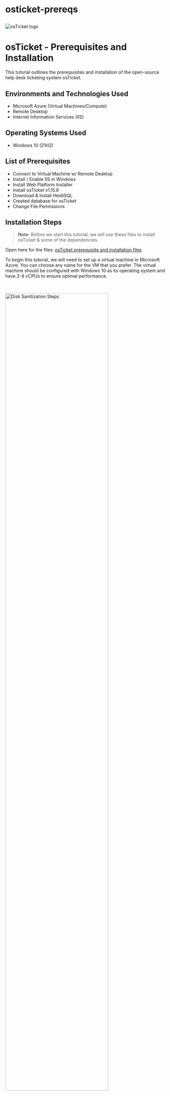 # osticket-prereqs<p align="center">
<img src="https://i.imgur.com/Clzj7Xs.png" alt="osTicket logo"/>
</p>

<h1>osTicket - Prerequisites and Installation</h1>
This tutorial outlines the prerequisites and installation of the open-source help desk ticketing system osTicket.<br />



<h2>Environments and Technologies Used</h2>

- Microsoft Azure (Virtual Machines/Compute)
- Remote Desktop
- Internet Information Services (IIS)

<h2>Operating Systems Used </h2>

- Windows 10</b> (21H2)

<h2>List of Prerequisites</h2>

- Connect to Virtual Machine w/ Remote Desktop
- Install / Enable IIS in Windows 
- Install Web Platform Installer
- Install osTicket v1.15.8
- Download & Install HeidiSQL
- Created database for osTicket
- Change File Permissions

<h2>Installation Steps</h2>

>**Note**: Before we start this tutorial, we will use these files to install osTicket & some of the dependencies. 

Open here for the files: [osTicket prerequisite and installation files](https://drive.google.com/drive/u/0/folders/1APMfNyfNzcxZC6EzdaNfdZsUwxWYChf6)

To begin this tutorial, we will need to set up a virtual machine in Microsoft Azure. You can choose any name for the VM that you prefer. The virtual machine should be configured with Windows 10 as its operating system and have 2-4 vCPUs to ensure optimal performance.

<br>
<p>
  
  
<img src="https://i.imgur.com/XM90G6U.png" height="80%" width="80%" alt="Disk Sanitization Steps"/>
</p>
<p>
</p>
<br />

<p>
  
We will now connect to the VM with `Remote Desktop Connection`. Use the VM's public IPv4 to connect.
  
<img src="https://i.imgur.com/5luMEbS.png" height="80%" width="80%" alt="Disk Sanitization Steps"/>
</p>
<p>

</p>
<br />

<p>
  
After establishing a connection and accessing the virtual machine, the next step is to install the Web Platform Installer. To do so, we need to locate the `Control Panel` and select **Uninstall a program** from the 'Programs' section.
  
<img src="https://i.imgur.com/Y2i87yp.png" height="80%" width="80%" alt="Disk Sanitization Steps"/> 
<img src="https://i.imgur.com/nFUqFrs.png" height="80%" width="80%" alt="Disk Sanitization Steps"/>
</p>
<p>
</p>
<br />


<p>

Once we have accessed the next page, we can proceed to select `Turn Windows features on or off` and then activate the `Internet Information Services` (IIS) from the list of available services. Turn on CGI, which is under **Applications Development Features**

<img src="https://i.imgur.com/XVdq3iW.png" height="80%" width="80%" alt="Disk Sanitization Steps"/>
</p>
<p>
</p>
<br />


<p>
        
After applying the changes, we will need to download/install `PHP Manager` & `rewrite module` from the installation files. After downloading those files, create a directory for `PHP`. 

>**Note**: Download the files on Google Drive through the **Windows VM**.
  
<img src="https://i.imgur.com/VF6Ez5f.png" height="80%" width="80%" alt="Disk Sanitization Steps"/>
</p>
<p>
</p>
<br />


<p>

From the installation files, download `PHP 7.3.8` and extract the contents into `c:/PHP`. After, download `VC_redist` and `MySQL 5.5.62`.

<img src="https://i.imgur.com/HPXpuPq.png" height="80%" width="80%" alt="Disk Sanitization Steps"/>
</p>
<p>
</p>
<br />

<p>
  
We need to create a root password once ‘MySQL 5.5.62’ is downloaded. **Typical Setup** → **Launch Configuration Wizard** (after install) → **Standard Configuration** → **Create Password**. 

>**Note**: I suggest creating a notepad/notes to write usernames and passwords for this activity.
 
<img src="https://i.imgur.com/4w94kPF.png" height="80%" width="80%" alt="Disk Sanitization Steps"/>
</p>
<p>
</p>
<br />

<p>
  
To register a new PHP version, we first need to access the IIS (Internet Information Services) by typing "IIS" in the Start menu and running it as an administrator. Once we have access, we can then open `PHP Manager` by double-clicking on it and selecting `Register new PHP version`.  
  
<img src="https://i.imgur.com/gE0KVoX.png" height="80%" width="80%" alt="Disk Sanitization Steps"/>
<img src="https://i.imgur.com/NMpfPcW.png" height="80%" width="80%" alt="Disk Sanitization Steps"/>
</p>
<p>
</p>
<br />

<p>
  
After downloading the necessary files, we need to install and extract the osTicket file. Next, we should extract the file and copy the `"upload"` folder to the directory **c:\inetpub\wwwroot**. Then, we should rename the `"upload"` folder to `"osTicket"` within the **c:\inetpub\wwwroot directory**.
  
<img src="https://i.imgur.com/dNN5OmA.png" height="80%" width="80%" alt="Disk Sanitization Steps"/>
<img src="https://i.imgur.com/vUJpeGV.png" height="80%" width="80%" alt="Disk Sanitization Steps"/>  
</p>
<p>
</p>
<br />

<p>
  
Open IIS & restart server. Once finished, go to **sites** → **default web site** → **osTicket** ; click on **Browse * :80**
  
<img src="https://i.imgur.com/h9fZYvF.png" height="80%" width="80%" alt="Disk Sanitization Steps"/>
</p>
<p>
</p>
<br />

<p>
  
After clicking **Browse * :80**, this selected browser will be presenting the osTicket installer page. Some recommendations will be disabled. 
  
<img src="https://i.imgur.com/lUm2jFb.png" height="80%" width="80%" alt="Disk Sanitization Steps"/>
</p>
<p>
</p>
<br />

<p>
  
In IIS, we will go to **Sites** → **Default** → **osTicket**. We will double click `PHP Manager`, and click `enable or disable an extension`. From there, we will enable `php_imap.dll`, `php.intl.dll`, & `php_opcache.dll`. 

<img src="https://i.imgur.com/v4nZaF3.png" height="80%" width="80%" alt="Disk Sanitization Steps"/>  
<img src="https://i.imgur.com/0pqL92A.png" height="80%" width="80%" alt="Disk Sanitization Steps"/>
</p>
<p>
</p>
<br />

<p>
  
After enabling the PHP extensions, refresh the osTicket site.  
  
<img src="https://i.imgur.com/cY8YV9Q.png" height="80%" width="80%" alt="Disk Sanitization Steps"/>
</p>
<p>
</p>
<br />

<p>
  
Rename `C:\inetpub\wwwroot\osTicket\include\ost-sampleconfig.php` → to `C:\inetpub\wwwroot\osTicket\include\ost-config.php.`

<img src="https://i.imgur.com/3xWrn8n.png" height="80%" width="80%" alt="Disk Sanitization Steps"/>  
<img src="https://i.imgur.com/3KBN2Od.png" height="80%" width="80%" alt="Disk Sanitization Steps"/>
</p>
<p>
</p>
<br />

<p>
  
From here, we will change the **permissions** by right-clicking `ost-config` → select `properties` → select the `security` tab → select `advanced` → `disable inheritance` → `remove all` → `new permissions` → `everyone` → `all`. 
  
<img src="https://i.imgur.com/UqGCKi0.png" height="80%" width="80%" alt="Disk Sanitization Steps"/>
<img src="https://i.imgur.com/rZtAslp.png" height="80%" width="80%" alt="Disk Sanitization Steps"/>
<img src="https://i.imgur.com/r4rWQUW.png" height="80%" width="80%" alt="Disk Sanitization Steps"/>
</p>
<p>
</p>
<br />

<p>
  
Next, we need to grant new permissions to all users and provide them with **full control**.  
  
<img src="https://i.imgur.com/ez8SliL.png" height="80%" width="80%" alt="Disk Sanitization Steps"/>
</p>
<p>
</p>
<br />

<p>
  
Once you have returned to the browser window with the osTicket installer and clicked on **Continue**, a form will appear that you need to fill out before proceeding further.
  
<img src="https://i.imgur.com/TtJc506.png" height="80%" width="80%" alt="Disk Sanitization Steps"/>
</p>
<p>
</p>
<br />

<p>
  
>**Note**: Download and install HeidiSQL from Google Drive using the default settings that are available in the installation wizard.

Create a new session with the username `root` and the password when you created in **MySQL 5.5.62**. You will then connect to new session, and create a database as **"osTicket"**.   
  
<img src="https://i.imgur.com/VBeqUTA.png" height="80%" width="80%" alt="Disk Sanitization Steps"/>
<img src="https://i.imgur.com/Ahmyfzh.png" height="80%" width="80%" alt="Disk Sanitization Steps"/>
<img src="https://i.imgur.com/jDjH3DH.png" height="80%" width="80%" alt="Disk Sanitization Steps"/>
</p>
<p>
</p>
<br />

<p>
  
After creating the **"osTicket"** database, enter the details into the osTicket installer which will lead to osTicket being fully installed!

<img src="https://i.imgur.com/HYDWDu8.png" height="80%" width="80%" alt="Disk Sanitization Steps"/>
<img src="https://i.imgur.com/48yyAgw.png" height="80%" width="80%" alt="Disk Sanitization Steps"/>
</p>
<p>
</p>
<br />

<p>
  
When you click on `Your osTicket URL`, it will guide you as an **end user**. The portal will allow users to submit their tickets to request assistance from the help desk.
  
<img src="https://i.imgur.com/ZiEymf1.png" height="80%" width="80%" alt="Disk Sanitization Steps"/>
</p>
<p>
</p>
<br />

<p>
  
To do a clean up, we will need to delete the **setup** folder located at `C:\inetpub\wwwroot\osTicket`. Then, we change the permissions of `C:\inetpub\wwwroot\osTicket\include\ost-config.php` to **Read only**. Now, we can log in to the osTicket Admin Panel by visiting **`http://localhost/osTicket/scp/login.php`**.
  
<img src="https://i.imgur.com/Pirbk5f.png" height="80%" width="80%" alt="Disk Sanitization Steps"/>
</p>
<p>
</p>
<br />

<p>
  
Steps to set permissions of **Read only**: 
  
Right-click on `ost-config.php` → select `Properties` → choose the `Security` tab → click on `Advanced` → choose the `Everyone` principle → select the `Read` option as the preferred permissions.   
  
<img src="https://i.imgur.com/OdagqtY.png" height="80%" width="80%" alt="Disk Sanitization Steps"/>
<img src="https://i.imgur.com/6cdtNMJ.png" height="80%" width="80%" alt="Disk Sanitization Steps"/>
</p>
<p>
</p>
<br />

<p align="right"> Next Up <a href="https://github.com/KennyGonzales/post-install-config"> OSTicket Post Install Configuration </a></p>
